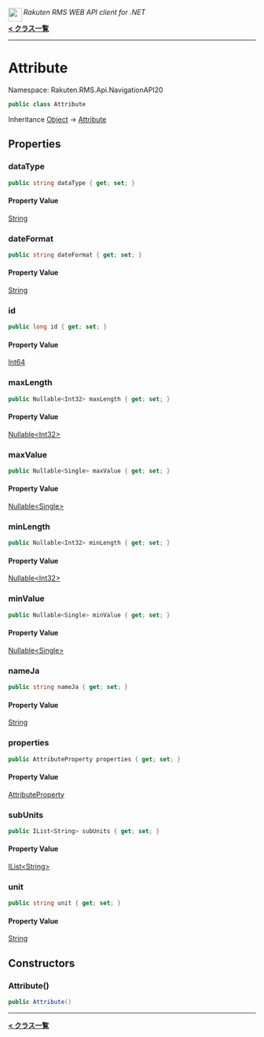 <img align="left" style="height: 2em;" src="https://webservice.rakuten.co.jp/favicon.ico"><em>Rakuten RMS WEB API client for .NET</em>

[**< クラス一覧**](./)
- - -

# Attribute

Namespace: Rakuten.RMS.Api.NavigationAPI20

```csharp
public class Attribute
```

Inheritance [Object](https://docs.microsoft.com/en-us/dotnet/api/system.object) → [Attribute](./rakuten.rms.api.navigationapi20.attribute)

## Properties

### <a id="properties-datatype"/>**dataType**

```csharp
public string dataType { get; set; }
```

#### Property Value

[String](https://docs.microsoft.com/en-us/dotnet/api/system.string)<br>

### <a id="properties-dateformat"/>**dateFormat**

```csharp
public string dateFormat { get; set; }
```

#### Property Value

[String](https://docs.microsoft.com/en-us/dotnet/api/system.string)<br>

### <a id="properties-id"/>**id**

```csharp
public long id { get; set; }
```

#### Property Value

[Int64](https://docs.microsoft.com/en-us/dotnet/api/system.int64)<br>

### <a id="properties-maxlength"/>**maxLength**

```csharp
public Nullable<Int32> maxLength { get; set; }
```

#### Property Value

[Nullable&lt;Int32&gt;](https://docs.microsoft.com/en-us/dotnet/api/system.nullable-1)<br>

### <a id="properties-maxvalue"/>**maxValue**

```csharp
public Nullable<Single> maxValue { get; set; }
```

#### Property Value

[Nullable&lt;Single&gt;](https://docs.microsoft.com/en-us/dotnet/api/system.nullable-1)<br>

### <a id="properties-minlength"/>**minLength**

```csharp
public Nullable<Int32> minLength { get; set; }
```

#### Property Value

[Nullable&lt;Int32&gt;](https://docs.microsoft.com/en-us/dotnet/api/system.nullable-1)<br>

### <a id="properties-minvalue"/>**minValue**

```csharp
public Nullable<Single> minValue { get; set; }
```

#### Property Value

[Nullable&lt;Single&gt;](https://docs.microsoft.com/en-us/dotnet/api/system.nullable-1)<br>

### <a id="properties-nameja"/>**nameJa**

```csharp
public string nameJa { get; set; }
```

#### Property Value

[String](https://docs.microsoft.com/en-us/dotnet/api/system.string)<br>

### <a id="properties-properties"/>**properties**

```csharp
public AttributeProperty properties { get; set; }
```

#### Property Value

[AttributeProperty](./rakuten.rms.api.navigationapi20.attributeproperty)<br>

### <a id="properties-subunits"/>**subUnits**

```csharp
public IList<String> subUnits { get; set; }
```

#### Property Value

[IList&lt;String&gt;](https://docs.microsoft.com/en-us/dotnet/api/system.collections.generic.ilist-1)<br>

### <a id="properties-unit"/>**unit**

```csharp
public string unit { get; set; }
```

#### Property Value

[String](https://docs.microsoft.com/en-us/dotnet/api/system.string)<br>

## Constructors

### <a id="constructors-.ctor"/>**Attribute()**

```csharp
public Attribute()
```


- - -
[**< クラス一覧**](./)
